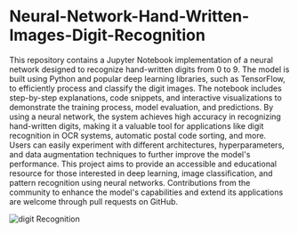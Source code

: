 # Neural-Network-Hand-Written-Images-Digit-Recognition

This repository contains a Jupyter Notebook implementation of a neural network designed to recognize hand-written digits from 0 to 9. The model is built using Python and popular deep learning libraries, such as TensorFlow, to efficiently process and classify the digit images. The notebook includes step-by-step explanations, code snippets, and interactive visualizations to demonstrate the training process, model evaluation, and predictions. By using a neural network, the system achieves high accuracy in recognizing hand-written digits, making it a valuable tool for applications like digit recognition in OCR systems, automatic postal code sorting, and more. Users can easily experiment with different architectures, hyperparameters, and data augmentation techniques to further improve the model's performance. This project aims to provide an accessible and educational resource for those interested in deep learning, image classification, and pattern recognition using neural networks. Contributions from the community to enhance the model's capabilities and extend its applications are welcome through pull requests on GitHub.

![digit Recognition](https://github.com/nareenwaseem/Neural-Network-Hand-Written-Images-Digit-Recognition/assets/113854962/4f2adf94-813c-40ce-bbbd-1ad580d60865)
